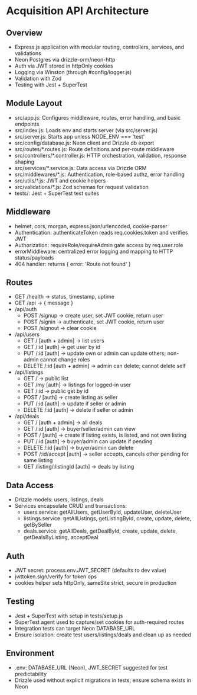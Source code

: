 # Acquisition API Architecture

## Overview
- Express.js application with modular routing, controllers, services, and validations
- Neon Postgres via drizzle-orm/neon-http
- Auth via JWT stored in httpOnly cookies
- Logging via Winston (through #config/logger.js)
- Validation with Zod
- Testing with Jest + SuperTest

## Module Layout
- src/app.js: Configures middleware, routes, error handling, and basic endpoints
- src/index.js: Loads env and starts server (via src/server.js)
- src/server.js: Starts app unless NODE_ENV === 'test'
- src/config/database.js: Neon client and Drizzle db export
- src/routes/*.routes.js: Route definitions and per-route middleware
- src/controllers/*.controller.js: HTTP orchestration, validation, response shaping
- src/services/*.service.js: Data access via Drizzle ORM
- src/middlewares/*.js: Authentication, role-based authz, error handling
- src/utils/*.js: JWT and cookie helpers
- src/validations/*.js: Zod schemas for request validation
- tests/: Jest + SuperTest test suites

## Middleware
- helmet, cors, morgan, express.json/urlencoded, cookie-parser
- Authentication: authenticateToken reads req.cookies.token and verifies JWT
- Authorization: requireRole/requireAdmin gate access by req.user.role
- errorMiddleware: centralized error logging and mapping to HTTP status/payloads
- 404 handler: returns { error: 'Route not found' }

## Routes
- GET /health -> status, timestamp, uptime
- GET /api -> { message }
- /api/auth
  - POST /signup -> create user, set JWT cookie, return user
  - POST /signin -> authenticate, set JWT cookie, return user
  - POST /signout -> clear cookie
- /api/users
  - GET /          [auth + admin] -> list users
  - GET /:id       [auth] -> get user by id
  - PUT /:id       [auth] -> update own or admin can update others; non-admin cannot change roles
  - DELETE /:id    [auth + admin] -> admin can delete; cannot delete self
- /api/listings
  - GET /          -> public list
  - GET /my        [auth] -> listings for logged-in user
  - GET /:id       -> public get by id
  - POST /         [auth] -> create listing as seller
  - PUT /:id       [auth] -> update if seller or admin
  - DELETE /:id    [auth] -> delete if seller or admin
- /api/deals
  - GET /          [auth + admin] -> all deals
  - GET /:id       [auth] -> buyer/seller/admin can view
  - POST /         [auth] -> create if listing exists, is listed, and not own listing
  - PUT /:id       [auth] -> buyer/admin can update if pending
  - DELETE /:id    [auth] -> buyer/admin can delete
  - POST /:id/accept [auth] -> seller accepts, cancels other pending for same listing
  - GET /listing/:listingId [auth] -> deals by listing

## Data Access
- Drizzle models: users, listings, deals
- Services encapsulate CRUD and transactions:
  - users.service: getAllUsers, getUserById, updateUser, deleteUser
  - listings.service: getAllListings, getListingById, create, update, delete, getBySeller
  - deals.service: getAllDeals, getDealById, create, update, delete, getDealsByListing, acceptDeal

## Auth
- JWT secret: process.env.JWT_SECRET (defaults to dev value)
- jwttoken.sign/verify for token ops
- cookies helper sets httpOnly, sameSite strict, secure in production

## Testing
- Jest + SuperTest with setup in tests/setup.js
- SuperTest agent used to capture/set cookies for auth-required routes
- Integration tests can target Neon DATABASE_URL
- Ensure isolation: create test users/listings/deals and clean up as needed

## Environment
- .env: DATABASE_URL (Neon), JWT_SECRET suggested for test predictability
- Drizzle used without explicit migrations in tests; ensure schema exists in Neon
